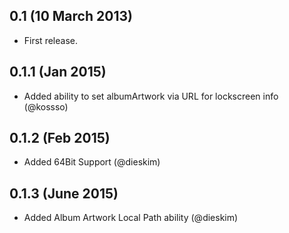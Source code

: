 0.1 (10 March 2013)
----
- First release.

0.1.1 (Jan 2015)
----
- Added ability to set albumArtwork via URL for lockscreen info (@kossso)

0.1.2 (Feb 2015)
----
- Added 64Bit Support (@dieskim)

0.1.3 (June 2015)
----
- Added Album Artwork Local Path ability (@dieskim)
